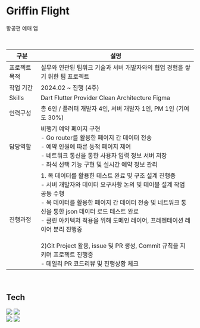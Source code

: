 # Griffin Flight

항공편 예매 앱

<br>

|구분|설명|
|----|---|
|프로젝트 목적|실무와 연관된 팀워크 기술과 서버 개발자와의 협업 경험을 쌓기 위한 팀 프로젝트
|작업 기간|2024.02 ~ 진행 (4주)
|Skills|Dart Flutter Provider  Clean Architecture Figma
|인력구성|총 6인 / 플러터 개발자 4인, 서버 개발자 1인, PM 1인 (기여도 30%)
|담당역할|비행기 예약 페이지 구현<br>- Go router를 활용한 페이지 간 데이터 전송<br>- 예약 인원에 따른 동적 페이지 제어<br>- 네트워크 통신을 통한 사용자 입력 정보 서버 저장<br>- 좌석 선택 기능 구현 및 실시간 예약 정보 관리
|진행과정|1. 목 데이터를 활용한 테스트 완료 및 구조 설계 진행중<br>- 서버 개발자와 데이터 요구사항 논의 및 테이블 설계 작업 공동 수행<br>- 목 데이터를 활용한 페이지 간 데이터 전송 및 네트워크 통신을 통한 json 데이터 로드 테스트 완료<br>- 클린 아키텍쳐 적용을 위해 도메인 레이어, 프레젠테이션 레이어 분리 진행중<br><br>2)Git Project 활용, issue 및 PR 생성, Commit 규칙을 지키며 프로젝트 진행중<br>- 데일리 PR 코드리뷰 및 진행상황 체크




<br>

## Tech

<a href="" target="_blank"><img src="https://img.shields.io/badge/Flutter-02569B?style=flat&logo=Flutter&logoColor=white"/></a> 
<a href="" target="_blank"><img src="https://img.shields.io/badge/Dart-0175C2?style=flat&logo=Dart&logoColor=white"/></a>
<br>
<a href="" target="_blank"><img src="https://img.shields.io/badge/Figma-F24E1E?style=flat&logo=Figma&logoColor=white"/></a>
<a href="" target="_blank"><img src="https://img.shields.io/badge/Canva-00C4CC?style=flat&logo=Canva&logoColor=white"/></a>
 
